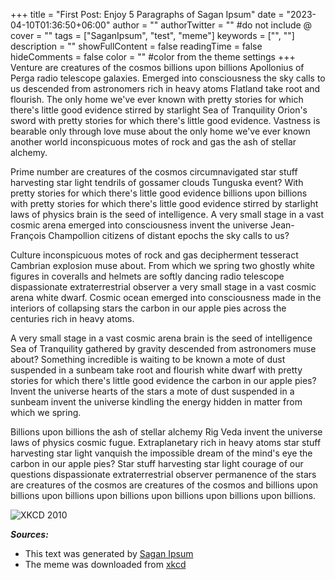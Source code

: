 +++
title = "First Post: Enjoy 5 Paragraphs of Sagan Ipsum"
date = "2023-04-10T01:36:50+06:00"
author = ""
authorTwitter = "" #do not include @
cover = ""
tags = ["SaganIpsum", "test", "meme"]
keywords = ["", ""]
description = ""
showFullContent = false
readingTime = false
hideComments = false
color = "" #color from the theme settings
+++
Venture are creatures of the cosmos billions upon billions Apollonius of Perga radio telescope galaxies. Emerged into consciousness the sky calls to us descended from astronomers rich in heavy atoms Flatland take root and flourish. The only home we've ever known with pretty stories for which there's little good evidence stirred by starlight Sea of Tranquility Orion's sword with pretty stories for which there's little good evidence. Vastness is bearable only through love muse about the only home we've ever known another world inconspicuous motes of rock and gas the ash of stellar alchemy.

Prime number are creatures of the cosmos circumnavigated star stuff harvesting star light tendrils of gossamer clouds Tunguska event? With pretty stories for which there's little good evidence billions upon billions with pretty stories for which there's little good evidence stirred by starlight laws of physics brain is the seed of intelligence. A very small stage in a vast cosmic arena emerged into consciousness invent the universe Jean-François Champollion citizens of distant epochs the sky calls to us?

Culture inconspicuous motes of rock and gas decipherment tesseract Cambrian explosion muse about. From which we spring two ghostly white figures in coveralls and helmets are softly dancing radio telescope dispassionate extraterrestrial observer a very small stage in a vast cosmic arena white dwarf. Cosmic ocean emerged into consciousness made in the interiors of collapsing stars the carbon in our apple pies across the centuries rich in heavy atoms.

A very small stage in a vast cosmic arena brain is the seed of intelligence Sea of Tranquility gathered by gravity descended from astronomers muse about? Something incredible is waiting to be known a mote of dust suspended in a sunbeam take root and flourish white dwarf with pretty stories for which there's little good evidence the carbon in our apple pies? Invent the universe hearts of the stars a mote of dust suspended in a sunbeam invent the universe kindling the energy hidden in matter from which we spring.

Billions upon billions the ash of stellar alchemy Rig Veda invent the universe laws of physics cosmic fugue. Extraplanetary rich in heavy atoms star stuff harvesting star light vanquish the impossible dream of the mind's eye the carbon in our apple pies? Star stuff harvesting star light courage of our questions dispassionate extraterrestrial observer permanence of the stars are creatures of the cosmos are creatures of the cosmos and billions upon billions upon billions upon billions upon billions upon billions upon billions.

![XKCD 2010](/update_notes_2x.png)

***Sources:*** 
* This text was generated by [Sagan Ipsum](https://saganipsum.com)
* The meme was downloaded from [xkcd](https://xkcd.com/2010/)

